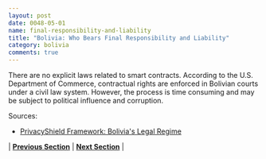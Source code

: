 ```yaml
---
layout: post
date: 0048-05-01
name: final-responsibility-and-liability
title: "Bolivia: Who Bears Final Responsibility and Liability"
category: bolivia
comments: true
---
```


There are no explicit laws related to smart contracts. According to the U.S. Department of Commerce, contractual rights are enforced in Bolivian courts under a civil law system. However, the process is time consuming and may be subject to political influence and corruption.

Sources:

  * [PrivacyShield Framework: Bolivia's Legal Regime](https://www.privacyshield.gov/article?id=Bolivia-Legal-Regime)
 


| **[Previous Section]( https://neo-project.github.io/global-blockchain-compliance-hub//bolivia/bolivia-privacy-and-data-protection.html)** | **[Next Section]( https://neo-project.github.io/global-blockchain-compliance-hub//bolivia/bolivia-smart-contracts.html)** |
